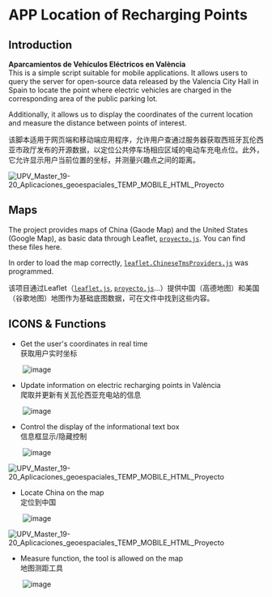 # APP Location of Recharging Points

## Introduction
**Aparcamientos de Vehículos Eléctricos en València**<br>
This is a simple script suitable for mobile applications. It allows users to query the server for open-source data released by the Valencia City Hall in Spain to locate the point where electric vehicles are charged in the corresponding area of the public parking lot.

Additionally, it allows us to display the coordinates of the current location and measure the distance between points of interest.

该脚本适用于网页端和移动端应用程序，允许用户查通过服务器获取西班牙瓦伦西亚市政厅发布的开源数据，以定位公共停车场相应区域的电动车充电点位。此外，它允许显示用户当前位置的坐标，并测量兴趣点之间的距离。

![UPV_Master_19-20_Aplicaciones_geoespaciales_TEMP_MOBILE_HTML_Proyecto](https://user-images.githubusercontent.com/97808991/229072808-040e846e-b7ad-4aff-89af-caf18b55bb42.png)

## Maps
The project provides maps of China (Gaode Map) and the United States (Google Map), as basic data through Leaflet, [`proyecto.js`](https://github.com/Rc-W024/Geovisualization-Map/blob/main/js/proyecto.js). You can find these files here.

In order to load the map correctly, [`leaflet.ChineseTmsProviders.js`](https://github.com/Rc-W024/Geovisualization-Map/blob/main/js/leaflet.ChineseTmsProviders.js) was programmed.

该项目通过Leaflet（[`leaflet.js`](https://github.com/Rc-W024/Geovisualization-Map/blob/main/js/leaflet.js), [`proyecto.js`](https://github.com/Rc-W024/Geovisualization-Map/blob/main/js/proyecto.js)...）提供中国（高德地图）和美国（谷歌地图）地图作为基础底图数据，可在文件中找到这些内容。

## ICONS & Functions
- Get the user's coordinates in real time<br>
获取用户实时坐标

&emsp;&emsp;![image](https://user-images.githubusercontent.com/97808991/150132467-dd3b66e8-1d01-40e5-b0f8-cbca5957fbb2.png)



- Update information on electric recharging points in València<br>
爬取并更新有关瓦伦西亚充电站的信息

&emsp;&emsp;![image](https://user-images.githubusercontent.com/97808991/150132520-e3af2646-9a5b-4298-b9b6-ae97e4bb090c.png)

- Control the display of the informational text box<br>
信息框显示/隐藏控制

&emsp;&emsp;![image](https://user-images.githubusercontent.com/97808991/150132569-bdaec5ce-b718-44bc-8c9e-f86879323547.png)

![UPV_Master_19-20_Aplicaciones_geoespaciales_TEMP_MOBILE_HTML_Proyecto](https://user-images.githubusercontent.com/97808991/229073652-f0edfd9d-aa68-4fc3-8a07-15ff01e5d174.PNG)

- Locate China on the map<br>
定位到中国

&emsp;&emsp;![image](https://user-images.githubusercontent.com/97808991/150120242-7a8aa441-40a1-4da4-a9b8-1d37c41d901a.png)

![UPV_Master_19-20_Aplicaciones_geoespaciales_TEMP_MOBILE_HTML_Proyecto](https://user-images.githubusercontent.com/97808991/229072911-0c07d95e-db5b-42dd-8acb-d7b43e61a6a5.png)

- Measure function, the tool is allowed on the map</br>
地图测距工具

&emsp;&emsp;![image](https://user-images.githubusercontent.com/97808991/150132620-fe2ccbe9-0686-48e8-a2f5-fe091cc40154.png)
